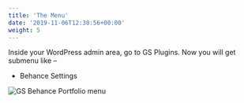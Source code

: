 ```yaml
---
title: 'The Menu'
date: '2019-11-06T12:30:56+00:00'
weight: 5
---
```


Inside your WordPress admin area, go to GS Plugins. Now you will get submenu like –

- Behance Settings

![GS Behance Portfolio menu](http://behance.gsplugins.com/wp-content/uploads/2015/11/GS_Behance_Portfolio_menu.png)